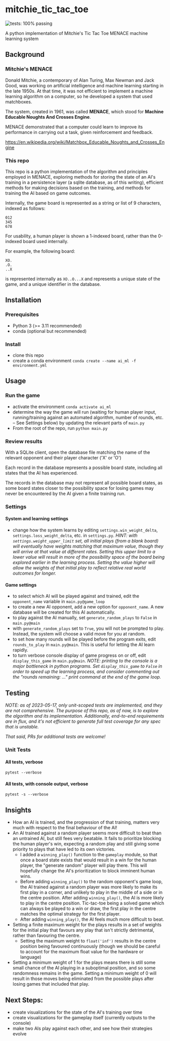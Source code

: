 # mitchie_tic_tac_toe
![tests: 100% passing](https://img.shields.io/badge/tests-100%25%20passing-green)

A python implementation of Mitchie's Tic Tac Toe MENACE machine learning system

## Background
### Mitchie's MENACE
Donald Mitchie, a contemporary of Alan Turing, Max Newman and Jack Good, was working on artificial 
intelligence and machine learning starting in the late 1950s. At that time, it was not efficient to
implement a machine learning algorithm on a computer, so he developed a system that used matchboxes.

The system, created in 1961, was called **MENACE**, which stood for **Machine Educable Noughts And Crosses Engine**.

MENACE demonstrated that a computer could learn to improve its performance in carrying out a task, given
reinforcement and feedback.

https://en.wikipedia.org/wiki/Matchbox_Educable_Noughts_and_Crosses_Engine

### This repo
This repo is a python implementation of the algorithm and principles employed in MENACE, exploring methods for
storing the state of an AI's training in a persistence layer (a sqlite database, as of this writing),
efficient methods for making decisions based on the training, and methods for training the AI based on
game outcomes.

Internally, the game board is represented as a string or list of 9 characters, indexed as follows:

```
012
345
678
```
For usability, a human player is shown a 1-indexed board, rather than the 0-indexed board used internally.

For example, the following board:
```
XO.
.O.
..X
```
is represented internally as `XO..O...X` and represents a unique state of the game, and a unique
identifier in the database.

## Installation

### Prerequisites
* Python 3 (>= 3.11 recommended)
* conda (optional but recommended)

### Install
* clone this repo
* create a conda environment
```conda create --name ai_ml -f environment.yml```

## Usage
### Run the game
* activate the environment
  ```conda activate ai_ml```
* determine the way the game will run (waiting for human player input, running/training
against an automated algorithm, number of rounds, etc. – See Settings below) by updating
the relevant parts of `main.py`
* From the root of the repo, run
  ```python main.py```
### Review results
With a SQLite client, open the database file matching the name of the relevant opponent and their
player character ('X' or 'O')

Each record in the database represents a possible board state, including all states that the AI has experienced.

The records in the database may not represent all possible board states, as some board states closer to
the possibility space for losing games may never be encountered by the AI given a finite training run.
### Settings
#### System and learning settings
* change how the system learns by editing `settings.win_weight_delta`, 
`settings.loss_weight_delta`, etc. in ```settings.py```. _HINT: with `settings.weight_upper_limit` set,
all initial plays (from a blank board) will eventually have weights matching that maximum value, though
they will arrive at that value at different rates. Setting this upper limit to a lower value will result
in more of the possibility space of the board being explored earlier in the learning process. Setting
the value higher will allow the weights of that initial play to reflect relative real world outcomes
for longer._
#### Game settings
* to select which AI will be played against and trained, edit the `opponent_name` variable in `main.py@game_loop`
* to create a new AI opponent, add a new option for `opponent_name`. A new database will be created
for this AI automatically.
* to play against the AI manually, set `generate_random_plays` to `False` in `main.py@main`
* with `generate_random_plays` set to `True`, you will not be prompted to play. Instead, the system
will choose a valid move for you at random.
* to set how many rounds will be played before the program exits, edit `rounds_to_play` in `main.py@main`. This
is useful for letting the AI learn rapidly.
* to turn verbose console display of game progress on or off, edit `display_this_game` in `main.py@main`.
_NOTE: printing to the console is a major bottleneck in python programs. Set `display_this_game` to `False`
in order to speed up the learning process, and consider commenting out the "rounds remaining: ..." print
command at the end of the game loop._

## Testing
_NOTE: as of 2023-05-17, only unit-scoped tests are implemented, and they are not comprehensive. The purpose
of this repo, as of now, is to explore the algorithm and its implementation. Additionally, end-to-end
requirements are in flux, and it's not efficient to generate full test coverage for any spec that is
unstable._

_That said, PRs for additional tests are welcome!_

### Unit Tests
#### All tests, verbose
```pytest --verbose```
#### All tests, with console output, verbose
```pytest -s --verbose```

## Insights
* How an AI is trained, and the progression of that training, matters very much with respect to
the final behaviour of the AI!
* An AI trained against a random player seems more difficult to beat than an untrained AI, but
still fees very beatable. It fails to prioritize blocking the human player's win, expecting a random
play and still giving some priority to plays that have led to its own victories.
  * I added a `winning_play()` function to the `gameplay` module, so that once a board state
  exists that would result in a win for the human player, the "generate random" player will
  play there. This will hopefully change the AI's prioritization to block imminent human wins.
  * Before adding `winning_play()` to the random opponent's game loop, the AI trained against a random
  player was more likely to make its first play in a corner, and unlikely to play in the middle of
  a side or in the centre position. After adding `winning_play()`, the AI is more likely to play in
  the centre position. Tic-tac-toe being a solved game which can always be played to a win or draw, the
  first play in the centre matches the optimal strategy for the first player.
  * After adding `winning_play()`, the AI feels much more difficult to beat.
* Setting a finite maximum weight for the plays results in a set of weights for the initial
play that favours any play that isn't strictly detrimental, rather than favouring the centre.
  * Setting the maximum weight to `float('inf')` results in the centre position being favoured continuously (though
we should be careful to account for the maximum float value for the hardware or language)
* Setting a minimum weight of 1 for the plays means there is still some small chance of the AI
playing in a suboptimal position, and so some randomness remains in the game. Setting a minimum
weight of 0 will result in those moves being eliminated from the possible plays after losing
<initial weight> games that included that play.

## Next Steps:
- create visualizations for the state of the AI's training over time
- create visualizations for the gameplay itself (currently outputs to the console)
- make two AIs play against each other, and see how their strategies evolve
